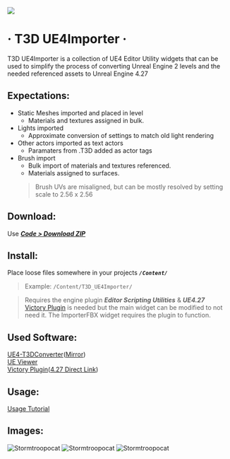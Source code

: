 ![](https://imgur.com/uxXfo56.png)

# &middot; T3D UE4Importer &middot;


T3D UE4Importer is a collection of UE4 Editor Utility widgets that can be used to simplify the process of converting Unreal Engine 2 levels and the needed referenced assets to Unreal Engine 4.27

## Expectations:

- Static Meshes imported and placed in level
   - Materials and textures assigned in bulk.
- Lights imported
   - Approximate conversion of settings to match old light rendering
- Other actors imported as text actors
   - Paramaters from .T3D added as actor tags
- Brush import
   - Bulk import of materials and textures referenced.
   - Materials assigned to surfaces.
   > Brush UVs are misaligned, but can be mostly resolved by setting scale to 2.56 x 2.56

## Download:

Use __*[Code > Download ZIP](../../archive/refs/heads/main.zip)*__

## Install:

Place loose files somewhere in your projects __*`/Content/`*__

> Example: `/Content/T3D_UE4Importer/`

> Requires the engine plugin __*Editor Scripting Utilities*__ & __*UE4.27*__  
[Victory Plugin](https://forums.unrealengine.com/t/39-ramas-extra-blueprint-nodes-for-you-as-a-plugin-no-c-required/3448) is needed but the main widget can be modified to not need it. The ImporterFBX widget requires the plugin to function.



## Used Software:

[UE4-T3DConverter](https://forums.unrealengine.com/t/tool-ue4-t3d-converter-for-bsp-brushes/4057)([Mirror](https://drive.google.com/uc?id=1JA8__aWtyCOZEmQXkwmSCT_SESt6y0At&export=download))  
[UE Viewer](https://www.gildor.org/en/projects/umodel#files)  
[Victory Plugin](https://forums.unrealengine.com/t/39-ramas-extra-blueprint-nodes-for-you-as-a-plugin-no-c-required/3448)([4.27 Direct Link](https://www.mediafire.com/file/1snjjuxuoqs6b4g/VictoryPlugin27.zip/file))

## Usage:

[Usage Tutorial](../../wiki/Usage-Tutorial)

## Images:

![Stormtroopocat](https://imgur.com/g5rgkG6.png "EUW_T3D_ActorImporter") ![Stormtroopocat](https://imgur.com/pA5uREG.png "EUW_LightHelper") ![Stormtroopocat](https://imgur.com/Vf9AKkZ.png "EUW_ImportFBX")
